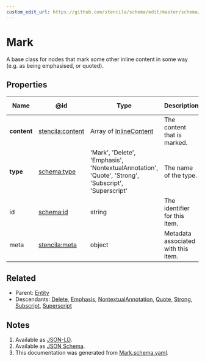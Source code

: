```yaml
---
custom_edit_url: https://github.com/stencila/schema/edit/master/schema/Mark.schema.yaml
---
```


# Mark

A base class for nodes that mark some other inline content in some way (e.g. as being emphasised, or quoted). 

## Properties

| Name        | @id                                                         | Type                                                                                                | Description                         | Inherited from               |
| ----------- | ----------------------------------------------------------- | --------------------------------------------------------------------------------------------------- | ----------------------------------- | ---------------------------- |
| **content** | [stencila:content](https://schema.stenci.la/content.jsonld) | Array of [InlineContent](../prose/InlineContent.md)                                                 | The content that is marked.         | [Mark](../prose/Mark.md)     |
| **type**    | [schema:type](https://schema.org/type)                      | 'Mark', 'Delete', 'Emphasis', 'NontextualAnnotation', 'Quote', 'Strong', 'Subscript', 'Superscript' | The name of the type.               | [Entity](../other/Entity.md) |
| id          | [schema:id](https://schema.org/id)                          | string                                                                                              | The identifier for this item.       | [Entity](../other/Entity.md) |
| meta        | [stencila:meta](https://schema.stenci.la/meta.jsonld)       | object                                                                                              | Metadata associated with this item. | [Entity](../other/Entity.md) |

## Related

-   Parent: [Entity](../other/Entity.md)
-   Descendants: [Delete](../prose/Delete.md), [Emphasis](../prose/Emphasis.md), [NontextualAnnotation](../prose/NontextualAnnotation.md), [Quote](../prose/Quote.md), [Strong](../prose/Strong.md), [Subscript](../prose/Subscript.md), [Superscript](../prose/Superscript.md)

## Notes

1.  Available as [JSON-LD](https://schema.stenci.la/Mark.jsonld).
2.  Available as [JSON Schema](https://schema.stenci.la/v1/Mark.schema.json).
3.  This documentation was generated from [Mark.schema.yaml](https://github.com/stencila/schema/blob/master/schema/Mark.schema.yaml).
